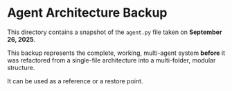 # Agent Architecture Backup

This directory contains a snapshot of the `agent.py` file taken on **September 26, 2025**.

This backup represents the complete, working, multi-agent system **before** it was refactored from a single-file architecture into a multi-folder, modular structure.

It can be used as a reference or a restore point.
